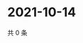 # 2021-10-14

共 0 条

<!-- BEGIN WEIBO -->
<!-- 最后更新时间 Thu Oct 14 2021 05:00:55 GMT+0800 (China Standard Time) -->

<!-- END WEIBO -->
